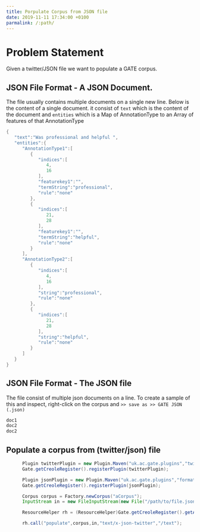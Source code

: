 ```yaml
---
title: Porpulate Corpus from JSON file
date: 2019-11-11 17:34:00 +0100
parmalink: /:path/
---
```



# Problem Statement
Given a twitter/JSON file we want to populate a GATE corpus.


## JSON File Format - A JSON Document.
The file usually contains multiple documents on a single new line.
Below is the content of a single document. it consist of `text` which is the content of the document and `entities` which is a Map of AnnotationType to an Array of features of that AnnotationType
```java
{
   "text":"Was professional and helpful ",
   "entities":{
      "AnnotationType1":[
         {
            "indices":[
               4,
               16
            ],
            "featurekey1":"",
            "termString":"professional",
            "rule":"none"
         },
         {
            "indices":[
               21,
               28
            ],
            "featurekey1":"",
            "termString":"helpful",
            "rule":"none"
         }
      ],
      "AnnotationType2":[
         {
            "indices":[
               4,
               16
            ],
            "string":"professional",
            "rule":"none"
         },
         {
            "indices":[
               21,
               28
            ],
            "string":"helpful",
            "rule":"none"
         }
      ]
   }
}
```

## JSON File Format - The JSON file
The file consist of multiple json documents on a line.
To create a sample of this and inspect, right-click on the corpus and `>> save as >> GATE JSON (.json)`

```java
doc1
doc2
doc2

```

## Populate a corpus from (twitter/json) file

```java
      Plugin twitterPlugin = new Plugin.Maven("uk.ac.gate.plugins","twitter","8.6");
      Gate.getCreoleRegister().registerPlugin(twitterPlugin);

      Plugin jsonPlugin = new Plugin.Maven("uk.ac.gate.plugins","format-json","8.6");
      Gate.getCreoleRegister().registerPlugin(jsonPlugin);

      Corpus corpus = Factory.newCorpus("aCorpus");
      InputStream in = new FileInputStream(new File("/path/to/file.json")); 

      ResourceHelper rh = (ResourceHelper)Gate.getCreoleRegister().getAllInstances("gate.gui.JsonCorpusPopulator").iterator().next();

      rh.call("populate",corpus,in,"text/x-json-twitter","/text");
```
